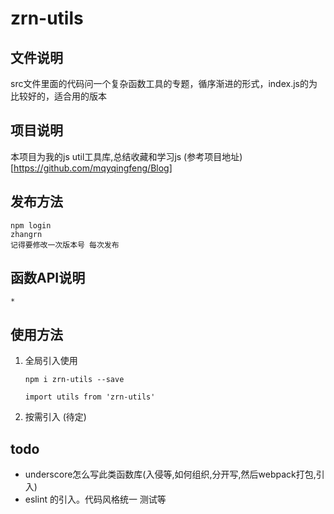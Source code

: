 # zrn-utils

## 文件说明

src文件里面的代码问一个复杂函数工具的专题，循序渐进的形式，index.js的为比较好的，适合用的版本

## 项目说明

本项目为我的js util工具库,总结收藏和学习js (参考项目地址)[https://github.com/mqyqingfeng/Blog]

## 发布方法 
```
npm login 
zhangrn 
记得要修改一次版本号 每次发布
```
## 函数API说明

    *

## 使用方法

1. 全局引入使用
    
    ```
    npm i zrn-utils --save
    
    import utils from 'zrn-utils'
    ```
2. 按需引入 (待定)

## todo
* underscore怎么写此类函数库(入侵等,如何组织,分开写,然后webpack打包,引入)
* eslint 的引入。代码风格统一 测试等

